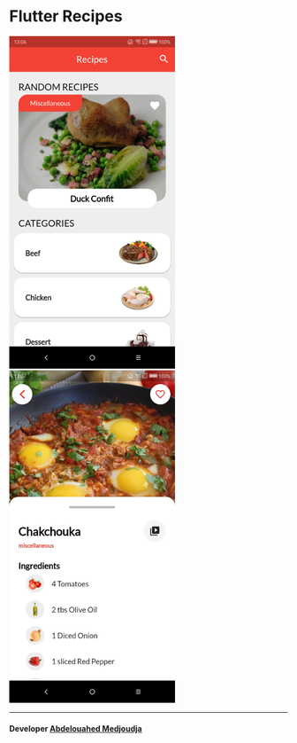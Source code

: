 # Flutter Recipes

<kbd><img src="https://github.com/GeekAbdelouahed/Flutter-Recipes/blob/master/screenshot/0.jpg" width="300"></kbd>
<kbd><img src="https://github.com/GeekAbdelouahed/Flutter-Recipes/blob/master/screenshot/1.jpg" width="300"></kbd>

---

 #### Developer [Abdelouahed Medjoudja](https://www.facebook.com/AbdelouahedMedjoudja)
